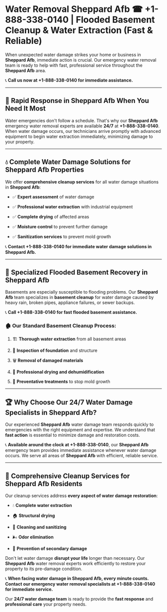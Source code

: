 # Water Removal Sheppard Afb ☎ +1-888-338-0140 | Flooded Basement Cleanup & Water Extraction (Fast & Reliable)

When unexpected water damage strikes your home or business in **Sheppard Afb**, immediate action is crucial. Our emergency water removal team is ready to help with fast, professional service throughout the **Sheppard Afb** area. 

📞 **Call us now at +1-888-338-0140 for immediate assistance.**
---
## 🚀 Rapid Response in Sheppard Afb When You Need It Most
Water emergencies don't follow a schedule. That's why our **Sheppard Afb** emergency water removal experts are available **24/7** at **+1-888-338-0140**. When water damage occurs, our technicians arrive promptly with advanced equipment to begin water extraction immediately, minimizing damage to your property.
---
## 💧 Complete Water Damage Solutions for Sheppard Afb Properties
We offer **comprehensive cleanup services** for all water damage situations in **Sheppard Afb**:
- ✅ **Expert assessment** of water damage  
- ✅ **Professional water extraction** with industrial equipment  
- ✅ **Complete drying** of affected areas  
- ✅ **Moisture control** to prevent further damage  
- ✅ **Sanitization services** to prevent mold growth  
📞 **Contact +1-888-338-0140 for immediate water damage solutions in Sheppard Afb.**
---
## 🌊 Specialized Flooded Basement Recovery in Sheppard Afb
Basements are especially susceptible to flooding problems. Our **Sheppard Afb** team specializes in **basement cleanup** for water damage caused by heavy rain, broken pipes, appliance failures, or sewer backups. 
📞 **Call +1-888-338-0140 for fast flooded basement assistance.**
### 🏚️ Our Standard Basement Cleanup Process:
1. 🏗️ **Thorough water extraction** from all basement areas  
2. 🔎 **Inspection of foundation** and structure  
3. 🗑️ **Removal of damaged materials**  
4. 💨 **Professional drying and dehumidification**  
5. 🚫 **Preventative treatments** to stop mold growth  
---
## 🏆 Why Choose Our 24/7 Water Damage Specialists in Sheppard Afb?
Our experienced **Sheppard Afb** water damage team responds quickly to emergencies with the right equipment and expertise. We understand that **fast action** is essential to minimize damage and restoration costs.
📞 **Available around the clock at +1-888-338-0140**, our **Sheppard Afb** emergency team provides immediate assistance whenever water damage occurs. We serve all areas of **Sheppard Afb** with efficient, reliable service.
---
## 🧹 Comprehensive Cleanup Services for Sheppard Afb Residents
Our cleanup services address **every aspect of water damage restoration**:
- 💧 **Complete water extraction**  
- 🏠 **Structural drying**  
- 🧼 **Cleaning and sanitizing**  
- 🌬️ **Odor elimination**  
- 🚫 **Prevention of secondary damage**  
Don't let water damage **disrupt your life** longer than necessary. Our **Sheppard Afb** water removal experts work efficiently to restore your property to its pre-damage condition.
📞 **When facing water damage in Sheppard Afb, every minute counts. Contact our emergency water removal specialists at +1-888-338-0140 for immediate service.**
Our **24/7 water damage team** is ready to provide the **fast response** and **professional care** your property needs.
